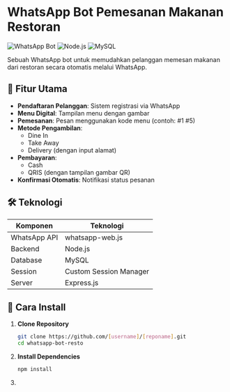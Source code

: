# WhatsApp Bot Pemesanan Makanan Restoran

![WhatsApp Bot](https://img.shields.io/badge/WhatsApp-Bot-green) 
![Node.js](https://img.shields.io/badge/Node.js-18.x-brightgreen) 
![MySQL](https://img.shields.io/badge/MySQL-8.0-blue)

Sebuah WhatsApp bot untuk memudahkan pelanggan memesan makanan dari restoran secara otomatis melalui WhatsApp.

## 📌 Fitur Utama

- **Pendaftaran Pelanggan**: Sistem registrasi via WhatsApp
- **Menu Digital**: Tampilan menu dengan gambar
- **Pemesanan**: Pesan menggunakan kode menu (contoh: #1 #5)
- **Metode Pengambilan**:
  - Dine In
  - Take Away
  - Delivery (dengan input alamat)
- **Pembayaran**:
  - Cash
  - QRIS (dengan tampilan gambar QR)
- **Konfirmasi Otomatis**: Notifikasi status pesanan

## 🛠 Teknologi

| Komponen       | Teknologi                  |
|----------------|----------------------------|
| WhatsApp API   | whatsapp-web.js            |
| Backend        | Node.js                    |
| Database       | MySQL                      |
| Session        | Custom Session Manager     |
| Server         | Express.js                 |

## 🚀 Cara Install

1. **Clone Repository**
   ```bash
   git clone https://github.com/[username]/[reponame].git
   cd whatsapp-bot-resto

2. **Install Dependencies**
   ```bash
   npm install
3. 
